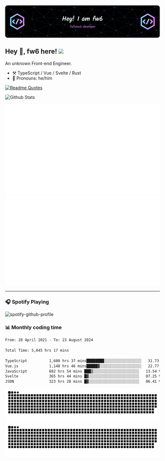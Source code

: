 ![Header](github-header-image.png)

## Hey 👋, fw6 here! <img src="https://github.githubassets.com/images/mona-whisper.gif" height="24" />


An unknown Front-end Engineer.

-   :hammer_and_pick: TypeScript / Vue / Svelte / Rust
-   :man: Pronouns: he/him


[![Readme Quotes](https://quotes-github-readme.vercel.app/api?type=horizontal&theme=algolia)](https://github.com/piyushsuthar/github-readme-quotes)



![Github Stats](https://github-readme-stats.vercel.app/api?username=fw6&bg_color=30,e96443,904e95&title_color=fff&text_color=fff)

![](https://raw.githubusercontent.com/fw6/github-stats-transparent/output/generated/overview.svg)
![](https://raw.githubusercontent.com/fw6/github-stats-transparent/output/generated/languages.svg)


---

### 🎧 Spotify Playing

<!-- ![spotify-github-profile](/img/default.svg) -->

![spotify-github-profile](https://spotify-github-profile.vercel.app/api/view.svg?uid=r6wn4hdvypv0lkzyrj0e0pjct&cover_image=true&theme=default&show_offline=true&background_color=9a10ad&interchange=true&bar_color_cover=true)



### :bar_chart: Monthly coding time 

<!--START_SECTION:waka-->

```txt
From: 28 April 2021 - To: 23 August 2024

Total Time: 5,045 hrs 17 mins

TypeScript          1,600 hrs 37 mins████████░░░░░░░░░░░░░░░░░   31.73 %
Vue.js              1,148 hrs 46 mins█████▓░░░░░░░░░░░░░░░░░░░   22.77 %
JavaScript          682 hrs 54 mins ███▒░░░░░░░░░░░░░░░░░░░░░   13.54 %
Svelte              365 hrs 44 mins █▓░░░░░░░░░░░░░░░░░░░░░░░   07.25 %
JSON                323 hrs 28 mins █▓░░░░░░░░░░░░░░░░░░░░░░░   06.41 %
```

<!--END_SECTION:waka-->




![github contribution grid snake animation](https://raw.githubusercontent.com/platane/platane/output/github-contribution-grid-snake-dark.svg#gh-dark-mode-only)![github contribution grid snake animation](https://raw.githubusercontent.com/platane/platane/output/github-contribution-grid-snake.svg#gh-light-mode-only)
